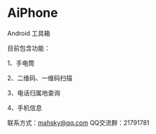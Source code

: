 # AiPhone
Android 工具箱

目前包含功能：

1、手电筒

2、二维码、一维码扫描

3、电话归属地查询

4、手机信息


联系方式：mahsky@qq.com
QQ交流群：21791781
